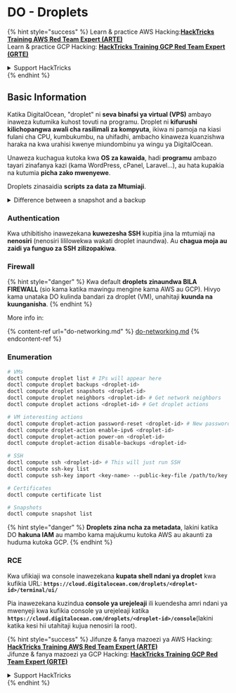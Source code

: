 # DO - Droplets

{% hint style="success" %}
Learn & practice AWS Hacking:<img src="../../../.gitbook/assets/image (1) (1) (1) (1).png" alt="" data-size="line">[**HackTricks Training AWS Red Team Expert (ARTE)**](https://training.hacktricks.xyz/courses/arte)<img src="../../../.gitbook/assets/image (1) (1) (1) (1).png" alt="" data-size="line">\
Learn & practice GCP Hacking: <img src="../../../.gitbook/assets/image (2) (1).png" alt="" data-size="line">[**HackTricks Training GCP Red Team Expert (GRTE)**<img src="../../../.gitbook/assets/image (2) (1).png" alt="" data-size="line">](https://training.hacktricks.xyz/courses/grte)

<details>

<summary>Support HackTricks</summary>

* Check the [**subscription plans**](https://github.com/sponsors/carlospolop)!
* **Join the** 💬 [**Discord group**](https://discord.gg/hRep4RUj7f) or the [**telegram group**](https://t.me/peass) or **follow** us on **Twitter** 🐦 [**@hacktricks\_live**](https://twitter.com/hacktricks_live)**.**
* **Share hacking tricks by submitting PRs to the** [**HackTricks**](https://github.com/carlospolop/hacktricks) and [**HackTricks Cloud**](https://github.com/carlospolop/hacktricks-cloud) github repos.

</details>
{% endhint %}

## Basic Information

Katika DigitalOcean, "droplet" ni **seva binafsi ya virtual (VPS)** ambayo inaweza kutumika kuhost tovuti na programu. Droplet ni **kifurushi kilichopangwa awali cha rasilimali za kompyuta**, ikiwa ni pamoja na kiasi fulani cha CPU, kumbukumbu, na uhifadhi, ambacho kinaweza kuanzishwa haraka na kwa urahisi kwenye miundombinu ya wingu ya DigitalOcean.

Unaweza kuchagua kutoka kwa **OS za kawaida**, hadi **programu** ambazo tayari zinafanya kazi (kama WordPress, cPanel, Laravel...), au hata kupakia na kutumia **picha zako mwenyewe**.

Droplets zinasaidia **scripts za data za Mtumiaji**.

<details>

<summary>Difference between a snapshot and a backup</summary>

Katika DigitalOcean, snapshot ni nakala ya wakati wa Droplet's disk. Inachukua hali ya Droplet's disk wakati snapshot ilipigwa, ikiwa ni pamoja na mfumo wa uendeshaji, programu zilizowekwa, na faili zote na data kwenye disk.

Snapshots zinaweza kutumika kuunda Droplets mpya zenye usanidi sawa na Droplet asilia, au kurejesha Droplet katika hali ambayo ilikuwa wakati snapshot ilipigwa. Snapshots zinahifadhiwa kwenye huduma ya uhifadhi wa vitu ya DigitalOcean, na ni za ongezeko, ikimaanisha kuwa mabadiliko pekee tangu snapshot ya mwisho yanahifadhiwa. Hii inafanya kuwa rahisi kuzitumia na gharama nafuu kuzihifadhi.

Kwa upande mwingine, backup ni nakala kamili ya Droplet, ikiwa ni pamoja na mfumo wa uendeshaji, programu zilizowekwa, faili, na data, pamoja na mipangilio na metadata ya Droplet. Backups kwa kawaida hufanywa kwa ratiba ya kawaida, na zinachukua hali nzima ya Droplet katika wakati maalum.

Kinyume na snapshots, backups zinahifadhiwa katika muundo wa kubana na kufichwa, na zinahamishwa kutoka kwenye miundombinu ya DigitalOcean kwenda mahali mbali kwa ajili ya usalama. Hii inafanya backups kuwa bora kwa urejeleaji wa majanga, kwani zinatoa nakala kamili ya Droplet ambayo inaweza kurejeshwa katika tukio la kupoteza data au matukio mengine mabaya.

Kwa muhtasari, snapshots ni nakala za wakati wa Droplet's disk, wakati backups ni nakala kamili ya Droplet, ikiwa ni pamoja na mipangilio na metadata yake. Snapshots zinahifadhiwa kwenye huduma ya uhifadhi wa vitu ya DigitalOcean, wakati backups zinahamishwa kutoka kwenye miundombinu ya DigitalOcean kwenda mahali mbali. Snapshots na backups zote zinaweza kutumika kurejesha Droplet, lakini snapshots ni rahisi kuzitumia na kuzihifadhi, wakati backups zinatoa suluhisho la kina zaidi la backup kwa ajili ya urejeleaji wa majanga.

</details>

### Authentication

Kwa uthibitisho inawezekana **kuwezesha SSH** kupitia jina la mtumiaji na **nenosiri** (nenosiri lililowekwa wakati droplet inaundwa). Au **chagua moja au zaidi ya funguo za SSH zilizopakiwa**.

### Firewall

{% hint style="danger" %}
Kwa default **droplets zinaundwa BILA FIREWALL** (sio kama katika mawingu mengine kama AWS au GCP). Hivyo kama unataka DO kulinda bandari za droplet (VM), unahitaji **kuunda na kuunganisha**.
{% endhint %}

More info in:

{% content-ref url="do-networking.md" %}
[do-networking.md](do-networking.md)
{% endcontent-ref %}

### Enumeration
```bash
# VMs
doctl compute droplet list # IPs will appear here
doctl compute droplet backups <droplet-id>
doctl compute droplet snapshots <droplet-id>
doctl compute droplet neighbors <droplet-id> # Get network neighbors
doctl compute droplet actions <droplet-id> # Get droplet actions

# VM interesting actions
doctl compute droplet-action password-reset <droplet-id> # New password is emailed to the user
doctl compute droplet-action enable-ipv6 <droplet-id>
doctl compute droplet-action power-on <droplet-id>
doctl compute droplet-action disable-backups <droplet-id>

# SSH
doctl compute ssh <droplet-id> # This will just run SSH
doctl compute ssh-key list
doctl compute ssh-key import <key-name> --public-key-file /path/to/key.pub

# Certificates
doctl compute certificate list

# Snapshots
doctl compute snapshot list
```
{% hint style="danger" %}
**Droplets zina ncha za metadata**, lakini katika DO **hakuna IAM** au mambo kama majukumu kutoka AWS au akaunti za huduma kutoka GCP.
{% endhint %}

### RCE

Kwa ufikiaji wa console inawezekana **kupata shell ndani ya droplet** kwa kufikia URL: **`https://cloud.digitalocean.com/droplets/<droplet-id>/terminal/ui/`**

Pia inawezekana kuzindua **console ya urejeleaji** ili kuendesha amri ndani ya mwenyeji kwa kufikia console ya urejeleaji katika **`https://cloud.digitalocean.com/droplets/<droplet-id>/console`**(lakini katika kesi hii utahitaji kujua nenosiri la root).

{% hint style="success" %}
Jifunze & fanya mazoezi ya AWS Hacking:<img src="../../../.gitbook/assets/image (1) (1) (1) (1).png" alt="" data-size="line">[**HackTricks Training AWS Red Team Expert (ARTE)**](https://training.hacktricks.xyz/courses/arte)<img src="../../../.gitbook/assets/image (1) (1) (1) (1).png" alt="" data-size="line">\
Jifunze & fanya mazoezi ya GCP Hacking: <img src="../../../.gitbook/assets/image (2) (1).png" alt="" data-size="line">[**HackTricks Training GCP Red Team Expert (GRTE)**<img src="../../../.gitbook/assets/image (2) (1).png" alt="" data-size="line">](https://training.hacktricks.xyz/courses/grte)

<details>

<summary>Support HackTricks</summary>

* Angalia [**mpango wa usajili**](https://github.com/sponsors/carlospolop)!
* **Jiunge na** 💬 [**kikundi cha Discord**](https://discord.gg/hRep4RUj7f) au [**kikundi cha telegram**](https://t.me/peass) au **tufuatilie** kwenye **Twitter** 🐦 [**@hacktricks\_live**](https://twitter.com/hacktricks_live)**.**
* **Shiriki hila za hacking kwa kuwasilisha PRs kwa** [**HackTricks**](https://github.com/carlospolop/hacktricks) na [**HackTricks Cloud**](https://github.com/carlospolop/hacktricks-cloud) repos za github.

</details>
{% endhint %}
